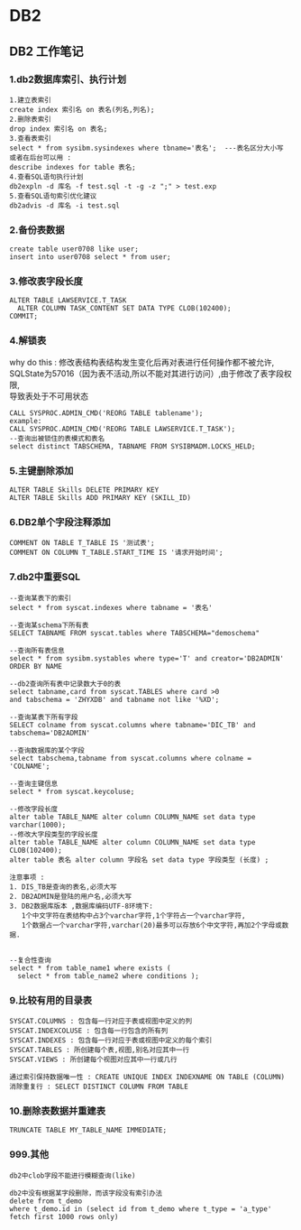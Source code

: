 # DB2

## DB2 工作笔记

### 1.db2数据库索引、执行计划

````shell script
1.建立表索引
create index 索引名 on 表名(列名,列名);
2.删除表索引
drop index 索引名 on 表名;
3.查看表索引
select * from sysibm.sysindexes where tbname='表名';  ---表名区分大小写
或者在后台可以用 : 
describe indexes for table 表名;
4.查看SQL语句执行计划
db2expln -d 库名 -f test.sql -t -g -z ";" > test.exp
5.查看SQL语句索引优化建议
db2advis -d 库名 -i test.sql
````

### 2.备份表数据

````shell script
create table user0708 like user;
insert into user0708 select * from user;
````

### 3.修改表字段长度

````shell script
ALTER TABLE LAWSERVICE.T_TASK
  ALTER COLUMN TASK_CONTENT SET DATA TYPE CLOB(102400);
COMMIT;
````

### 4.解锁表

why do this : 修改表结构表结构发生变化后再对表进行任何操作都不被允许,  
SQLState为57016（因为表不活动,所以不能对其进行访问）,由于修改了表字段权限,  
导致表处于不可用状态

````shell script
CALL SYSPROC.ADMIN_CMD('REORG TABLE tablename');
example:
CALL SYSPROC.ADMIN_CMD('REORG TABLE LAWSERVICE.T_TASK');
--查询出被锁住的表模式和表名
select distinct TABSCHEMA, TABNAME FROM SYSIBMADM.LOCKS_HELD;
````

### 5.主键删除添加

````shell script
ALTER TABLE Skills DELETE PRIMARY KEY
ALTER TABLE Skills ADD PRIMARY KEY (SKILL_ID)
````

### 6.DB2单个字段注释添加

````shell script
COMMENT ON TABLE T_TABLE IS '测试表';
COMMENT ON COLUMN T_TABLE.START_TIME IS '请求开始时间';
````

### 7.db2中重要SQL

````shell script
--查询某表下的索引
select * from syscat.indexes where tabname = '表名'

--查询某schema下所有表
SELECT TABNAME FROM syscat.tables where TABSCHEMA="demoschema"

--查询所有表信息
select * from sysibm.systables where type='T' and creator='DB2ADMIN' ORDER BY NAME

--db2查询所有表中记录数大于0的表
select tabname,card from syscat.TABLES where card >0 
and tabschema = 'ZHYXDB' and tabname not like '%XD';

--查询某表下所有字段
SELECT colname from syscat.columns where tabname='DIC_TB' and tabschema='DB2ADMIN'

--查询数据库的某个字段
select tabschema,tabname from syscat.columns where colname = 'COLNAME';

--查询主键信息
select * from syscat.keycoluse;

--修改字段长度
alter table TABLE_NAME alter column COLUMN_NAME set data type varchar(1000); 
--修改大字段类型的字段长度
alter table TABLE_NAME alter column COLUMN_NAME set data type CLOB(102400);
alter table 表名 alter column 字段名 set data type 字段类型 (长度) ;

注意事项 : 
1. DIS_TB是查询的表名,必须大写
2. DB2ADMIN是登陆的用户名,必须大写
3. DB2数据库版本 ,数据库编码UTF-8环境下:
   1个中文字符在表结构中占3个varchar字符,1个字符占一个varchar字符,
   1个数据占一个varchar字符,varchar(20)最多可以存放6个中文字符,再加2个字母或数据.
   

--复合性查询
select * from table_name1 where exists (
  select * from table_name2 where conditions );
````

### 9.比较有用的目录表

````shell script
SYSCAT.COLUMNS : 包含每一行对应于表或视图中定义的列
SYSCAT.INDEXCOLUSE : 包含每一行包含的所有列
SYSCAT.INDEXES : 包含每一行对应于表或视图中定义的每个索引
SYSCAT.TABLES : 所创建每个表,视图,别名对应其中一行
SYSCAT.VIEWS : 所创建每个视图对应其中一行或几行

通过索引保持数据唯一性 : CREATE UNIQUE INDEX INDEXNAME ON TABLE (COLUMN)
消除重复行 : SELECT DISTINCT COLUMN FROM TABLE
````

### 10.删除表数据并重建表

````shell script
TRUNCATE TABLE MY_TABLE_NAME IMMEDIATE;
````

### 999.其他

````shell script
db2中clob字段不能进行模糊查询(like)

db2中没有根据某字段删除，而该字段没有索引办法
delete from t_demo
where t_demo.id in (select id from t_demo where t_type = 'a_type' fetch first 1000 rows only)
````
